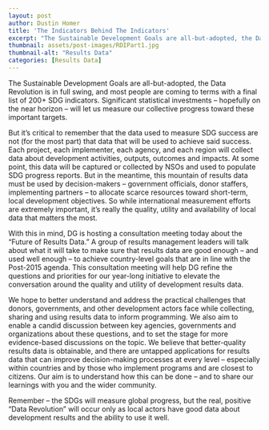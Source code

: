 ```yaml
---
layout: post
author: Dustin Homer
title: 'The Indicators Behind The Indicators'
excerpt: "The Sustainable Development Goals are all-but-adopted, the Data Revolution is in full swing..."
thumbnail: assets/post-images/RDIPart1.jpg
thumbnail-alt: "Results Data"
categories: [Results Data]
---
```


The Sustainable Development Goals are all-but-adopted, the Data Revolution is in full swing, and most people are coming to terms with a final list of 200+ SDG indicators. Significant statistical investments – hopefully on the near horizon – will let us measure our collective progress toward these important targets. 

But it’s critical to remember that the data used to measure SDG success are not (for the most part) that data that will be used to achieve said success. Each project, each implementer, each agency, and each region will collect data about development activities, outputs, outcomes and impacts. At some point, this data will be captured or collected by NSOs and used to populate SDG progress reports. But in the meantime, this mountain of results data must be used by decision-makers – government officials, donor staffers, implementing partners – to allocate scarce resources toward short-term, local development objectives. So while international measurement efforts are extremely important, it’s really the quality, utility and availability of local data that matters the most. 

With this in mind, DG is hosting a consultation meeting today about the “Future of Results Data.” A group of results management leaders will talk about what it will take to make sure that results data are good enough – and used well enough – to achieve country-level goals that are in line with the Post-2015 agenda. This consultation meeting will help DG refine the questions and priorities for our year-long initiative to elevate the conversation around the quality and utility of development results data. 

We hope to better understand and address the practical challenges that donors, governments, and other development actors face while collecting, sharing and using results data to inform programming. We also aim to enable a candid discussion between key agencies, governments and organizations about these questions, and to set the stage for more evidence-based discussions on the topic. We believe that better-quality results data is obtainable, and there are untapped applications for results data that can improve decision-making processes at every level – especially within countries and by those who implement programs and are closest to citizens. Our aim is to understand how this can be done – and to share our learnings with you and the wider community.

Remember – the SDGs will measure global progress, but the real, positive “Data Revolution” will occur only as local actors have good data about development results and the ability to use it well. 
